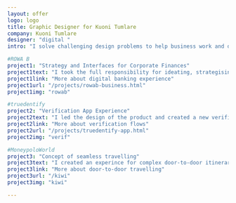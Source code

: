 ```yaml
---
layout: offer
logo: logo
title: Graphic Designer for Kuoni Tumlare
company: Kuoni Tumlare
designer: "digital "
intro: "I solve challenging design problems to help business work and deliver products to your customers.<br><br>I selected the most relevant projects for you:"

#ROWA B
project1: "Strategy and Interfaces for Corporate Finances"
project1text: "I took the full responsibility for ideating, strategising, defining and designing the product. Also, I managed the team to prepare the design."
project1link: "More about digital banking experience"
project1url: "/projects/rowab-business.html"
project1img: "rowab"

#truedentify
project2: "Verification App Experience"
project2text: "I led the design of the product and created a new verification flow. I designed interfaces and accepted the final result from the development team. I did project management for the design development teams."
project2link: "More about verification flows"
project2url: "/projects/truedentify-app.html"
project2img: "verif"

#MoneypoloWorld
project3: "Concept of seamless travelling"
project3text: "I created an experince for complex door-to-door itineraries. Using design thinking and research about customers I created a user interface and a flow for purchasing trips and making  itineraries."
project3link: "More about door-to-door travelling"
project3url: "/kiwi"
project3img: "kiwi"

---
```





